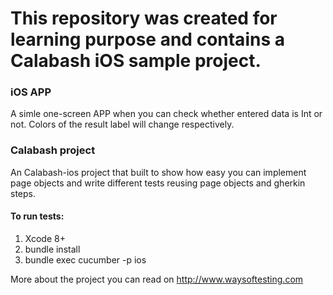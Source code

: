 # This repository was created for learning purpose and contains a Calabash iOS sample project. 

### iOS APP
A simle one-screen APP when you can check whether entered data is Int or not. Colors of the result label will change respectively. 

### Calabash project
An Calabash-ios project that built to show how easy you can implement page objects and write different tests reusing page objects and gherkin steps.

#### To run tests:
1) Xcode 8+  
2) bundle install  
3) bundle exec cucumber -p ios  
  
More about the project you can read on http://www.waysoftesting.com
